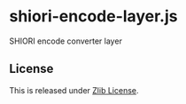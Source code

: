 # shiori-encode-layer.js

SHIORI encode converter layer

## License

This is released under [Zlib License](http://narazaka.net/license/Zlib?2018).
